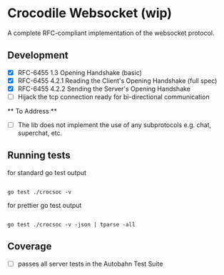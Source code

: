 # Crocodile Websocket (wip)

A complete RFC-compliant implementation of the websocket protocol.

## Development

- [x] RFC-6455 1.3 Opening Handshake (basic)
- [x] RFC-6455 4.2.1 Reading the Client's Opening Handshake (full spec)
- [x] RFC-6455 4.2.2 Sending the Server's Opening Handshake
- [ ] Hijack the tcp connection ready for bi-directional communication

** To Address **

- [ ] The lib does not implement the use of any subprotocols e.g. chat, superchat, etc.

## Running tests

for standard go test output

```

go test ./crocsoc -v

```

for prettier go test output

```

go test ./crocsoc -v -json | tparse -all

```

## Coverage
- [ ] passes all server tests in the Autobahn Test Suite

